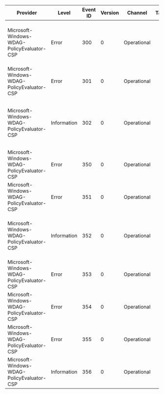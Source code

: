 Provider                                    |  Level        |  Event ID  |  Version  |  Channel      |  Task  |  Opcode  |  Keyword  |  Message
--------------------------------------------|---------------|------------|-----------|---------------|--------|----------|-----------|----------------------------------------------------------------------------------------------------------
Microsoft-Windows-WDAG-PolicyEvaluator-CSP  |  Error        |  300       |  0        |  Operational  |        |          |           |  Windows Defender Application Guard CSP: Failed to set one or more settings : {ErrorCode}
Microsoft-Windows-WDAG-PolicyEvaluator-CSP  |  Error        |  301       |  0        |  Operational  |        |          |           |  Windows Defender Application Guard CSP: delete value failed:{ErrorCode}
Microsoft-Windows-WDAG-PolicyEvaluator-CSP  |  Information  |  302       |  0        |  Operational  |        |          |           |  Windows Defender Application Guard CSP: Feature Installation action failed because of missing dependency
Microsoft-Windows-WDAG-PolicyEvaluator-CSP  |  Error        |  350       |  0        |  Operational  |        |          |           |  Failed to start container service when Hvsi is turned on: {ErrorCode}
Microsoft-Windows-WDAG-PolicyEvaluator-CSP  |  Error        |  351       |  0        |  Operational  |        |          |           |  Failed to merge policy to CSP current hive: {ErrorCode}
Microsoft-Windows-WDAG-PolicyEvaluator-CSP  |  Information  |  352       |  0        |  Operational  |        |          |           |  At least one mandatory network isolation policy must be set, please configure: {MissingPolicy}
Microsoft-Windows-WDAG-PolicyEvaluator-CSP  |  Error        |  353       |  0        |  Operational  |        |          |           |  Failed to send alert message back to MDM server: {ErrorCode}
Microsoft-Windows-WDAG-PolicyEvaluator-CSP  |  Error        |  354       |  0        |  Operational  |        |          |           |
Microsoft-Windows-WDAG-PolicyEvaluator-CSP  |  Error        |  355       |  0        |  Operational  |        |          |           |  The system does not meet the minimal requirement: {MissingPolicy}
Microsoft-Windows-WDAG-PolicyEvaluator-CSP  |  Information  |  356       |  0        |  Operational  |        |          |           |   {Message} {SecondMessage}